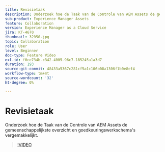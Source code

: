 ```yaml
---
title: Revisietaak
description: Onderzoek hoe de Taak van de Controle van AEM Assets de gemeenschappelijkste overzicht en goedkeuringswerkschema's vergemakkelijkt.
sub-product: Experience Manager Assets
feature: Collaboration
version: Experience Manager as a Cloud Service
jira: KT-4670
thumbnail: 32050.jpg
topic: Collaboration
role: User
level: Beginner
doc-type: Feature Video
exl-id: f0ce734b-c342-4005-96c7-185245a1a3d7
duration: 193
source-git-commit: 48433a5367c281cf5a1c106b08a1306f1b0e8ef4
workflow-type: tm+mt
source-wordcount: '32'
ht-degree: 0%

---
```


# Revisietaak

Onderzoek hoe de Taak van de Controle van AEM Assets de gemeenschappelijkste overzicht en goedkeuringswerkschema&#39;s vergemakkelijkt.

>[!VIDEO](https://video.tv.adobe.com/v/32050?quality=12&learn=on)
